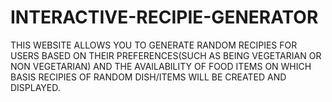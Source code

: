 # INTERACTIVE-RECIPIE-GENERATOR
THIS WEBSITE ALLOWS YOU TO GENERATE RANDOM RECIPIES FOR USERS BASED ON THEIR PREFERENCES(SUCH AS BEING VEGETARIAN OR NON VEGETARIAN) AND THE AVAILABILITY OF FOOD ITEMS ON WHICH BASIS RECIPIES OF RANDOM DISH/ITEMS WILL BE CREATED AND DISPLAYED.
